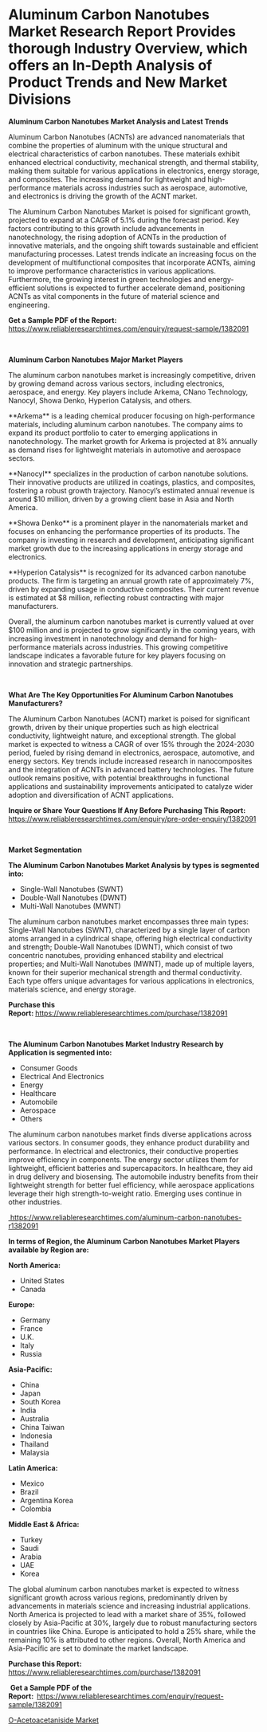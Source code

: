 <p><h1>Aluminum Carbon Nanotubes Market Research Report Provides thorough Industry Overview, which offers an In-Depth Analysis of Product Trends and New Market Divisions</h1></p><p><strong>Aluminum Carbon Nanotubes Market Analysis and Latest Trends</strong></p>
<p><p>Aluminum Carbon Nanotubes (ACNTs) are advanced nanomaterials that combine the properties of aluminum with the unique structural and electrical characteristics of carbon nanotubes. These materials exhibit enhanced electrical conductivity, mechanical strength, and thermal stability, making them suitable for various applications in electronics, energy storage, and composites. The increasing demand for lightweight and high-performance materials across industries such as aerospace, automotive, and electronics is driving the growth of the ACNT market.</p><p>The Aluminum Carbon Nanotubes Market is poised for significant growth, projected to expand at a CAGR of 5.1% during the forecast period. Key factors contributing to this growth include advancements in nanotechnology, the rising adoption of ACNTs in the production of innovative materials, and the ongoing shift towards sustainable and efficient manufacturing processes. Latest trends indicate an increasing focus on the development of multifunctional composites that incorporate ACNTs, aiming to improve performance characteristics in various applications. Furthermore, the growing interest in green technologies and energy-efficient solutions is expected to further accelerate demand, positioning ACNTs as vital components in the future of material science and engineering.</p></p>
<p><strong>Get a Sample PDF of the Report:&nbsp;</strong> <a href="https://www.reliableresearchtimes.com/enquiry/request-sample/1382091?utm_campaign=1940&utm_medium=2&utm_source=Github&utm_content=ia&utm_term=01022025&utm_id=aluminum-carbon-nanotubes">https://www.reliableresearchtimes.com/enquiry/request-sample/1382091</a></p>
<p>&nbsp;</p>
<p><strong>Aluminum Carbon Nanotubes Major Market Players</strong></p>
<p><p>The aluminum carbon nanotubes market is increasingly competitive, driven by growing demand across various sectors, including electronics, aerospace, and energy. Key players include Arkema, CNano Technology, Nanocyl, Showa Denko, Hyperion Catalysis, and others.</p><p>**Arkema** is a leading chemical producer focusing on high-performance materials, including aluminum carbon nanotubes. The company aims to expand its product portfolio to cater to emerging applications in nanotechnology. The market growth for Arkema is projected at 8% annually as demand rises for lightweight materials in automotive and aerospace sectors.</p><p>**Nanocyl** specializes in the production of carbon nanotube solutions. Their innovative products are utilized in coatings, plastics, and composites, fostering a robust growth trajectory. Nanocyl’s estimated annual revenue is around $10 million, driven by a growing client base in Asia and North America.</p><p>**Showa Denko** is a prominent player in the nanomaterials market and focuses on enhancing the performance properties of its products. The company is investing in research and development, anticipating significant market growth due to the increasing applications in energy storage and electronics.</p><p>**Hyperion Catalysis** is recognized for its advanced carbon nanotube products. The firm is targeting an annual growth rate of approximately 7%, driven by expanding usage in conductive composites. Their current revenue is estimated at $8 million, reflecting robust contracting with major manufacturers.</p><p>Overall, the aluminum carbon nanotubes market is currently valued at over $100 million and is projected to grow significantly in the coming years, with increasing investment in nanotechnology and demand for high-performance materials across industries. This growing competitive landscape indicates a favorable future for key players focusing on innovation and strategic partnerships.</p></p>
<p>&nbsp;</p>
<p><strong>What Are The Key Opportunities For Aluminum Carbon Nanotubes Manufacturers?</strong></p>
<p><p>The Aluminum Carbon Nanotubes (ACNT) market is poised for significant growth, driven by their unique properties such as high electrical conductivity, lightweight nature, and exceptional strength. The global market is expected to witness a CAGR of over 15% through the 2024-2030 period, fueled by rising demand in electronics, aerospace, automotive, and energy sectors. Key trends include increased research in nanocomposites and the integration of ACNTs in advanced battery technologies. The future outlook remains positive, with potential breakthroughs in functional applications and sustainability improvements anticipated to catalyze wider adoption and diversification of ACNT applications.</p></p>
<p><strong>Inquire or Share Your Questions If Any Before Purchasing This Report:</strong> <a href="https://www.reliableresearchtimes.com/enquiry/pre-order-enquiry/1382091?utm_campaign=1940&utm_medium=2&utm_source=Github&utm_content=ia&utm_term=01022025&utm_id=aluminum-carbon-nanotubes">https://www.reliableresearchtimes.com/enquiry/pre-order-enquiry/1382091</a></p>
<p>&nbsp;</p>
<p><strong>Market Segmentation</strong></p>
<p><strong>The Aluminum Carbon Nanotubes Market Analysis by types is segmented into:</strong></p>
<p><ul><li>Single-Wall Nanotubes (SWNT)</li><li>Double-Wall Nanotubes (DWNT)</li><li>Multi-Wall Nanotubes (MWNT)</li></ul></p>
<p><p>The aluminum carbon nanotubes market encompasses three main types: Single-Wall Nanotubes (SWNT), characterized by a single layer of carbon atoms arranged in a cylindrical shape, offering high electrical conductivity and strength; Double-Wall Nanotubes (DWNT), which consist of two concentric nanotubes, providing enhanced stability and electrical properties; and Multi-Wall Nanotubes (MWNT), made up of multiple layers, known for their superior mechanical strength and thermal conductivity. Each type offers unique advantages for various applications in electronics, materials science, and energy storage.</p></p>
<p><strong>Purchase this Report:&nbsp;</strong><a href="https://www.reliableresearchtimes.com/purchase/1382091?utm_campaign=1940&utm_medium=2&utm_source=Github&utm_content=ia&utm_term=01022025&utm_id=aluminum-carbon-nanotubes">https://www.reliableresearchtimes.com/purchase/1382091</a></p>
<p>&nbsp;</p>
<p><strong>The Aluminum Carbon Nanotubes Market Industry Research by Application is segmented into:</strong></p>
<p><ul><li>Consumer Goods</li><li>Electrical And Electronics</li><li>Energy</li><li>Healthcare</li><li>Automobile</li><li>Aerospace</li><li>Others</li></ul></p>
<p><p>The aluminum carbon nanotubes market finds diverse applications across various sectors. In consumer goods, they enhance product durability and performance. In electrical and electronics, their conductive properties improve efficiency in components. The energy sector utilizes them for lightweight, efficient batteries and supercapacitors. In healthcare, they aid in drug delivery and biosensing. The automobile industry benefits from their lightweight strength for better fuel efficiency, while aerospace applications leverage their high strength-to-weight ratio. Emerging uses continue in other industries.</p></p>
<p><a href="https://www.reliableresearchtimes.com/aluminum-carbon-nanotubes-r1382091?utm_campaign=1940&utm_medium=2&utm_source=Github&utm_content=ia&utm_term=01022025&utm_id=aluminum-carbon-nanotubes">&nbsp;https://www.reliableresearchtimes.com/aluminum-carbon-nanotubes-r1382091</a></p>
<p><strong>In terms of Region, the Aluminum Carbon Nanotubes Market Players available by Region are:</strong></p>
<p>
    <p> <strong> North America: </strong>
        <ul>
            <li>United States</li>
            <li>Canada</li>
        </ul>
        </p> 
    <p> <strong> Europe: </strong>
        <ul>
            <li>Germany</li>
            <li>France</li>
            <li>U.K.</li>
            <li>Italy</li>
            <li>Russia</li>
        </ul>
        </p> 
    <p> <strong> Asia-Pacific: </strong>
        <ul>
            <li>China</li>
            <li>Japan</li>
            <li>South Korea</li>
            <li>India</li>
            <li>Australia</li>
            <li>China Taiwan</li>
            <li>Indonesia</li>
            <li>Thailand</li>
            <li>Malaysia</li>
        </ul>
        </p> 
    <p> <strong> Latin America: </strong>
        <ul>
            <li>Mexico</li>
            <li>Brazil</li>
            <li>Argentina Korea</li>
            <li>Colombia</li>
        </ul>
        </p> 
    <p> <strong> Middle East & Africa: </strong>
        <ul>
            <li>Turkey</li>
            <li>Saudi</li>
            <li>Arabia</li>
            <li>UAE</li>
            <li>Korea</li>
        </ul>
    </p>
    </p>
<p><p>The global aluminum carbon nanotubes market is expected to witness significant growth across various regions, predominantly driven by advancements in materials science and increasing industrial applications. North America is projected to lead with a market share of 35%, followed closely by Asia-Pacific at 30%, largely due to robust manufacturing sectors in countries like China. Europe is anticipated to hold a 25% share, while the remaining 10% is attributed to other regions. Overall, North America and Asia-Pacific are set to dominate the market landscape.</p></p>
<p><strong>Purchase this Report: </strong><a href="https://www.reliableresearchtimes.com/purchase/1382091?utm_campaign=1940&utm_medium=2&utm_source=Github&utm_content=ia&utm_term=01022025&utm_id=aluminum-carbon-nanotubes">https://www.reliableresearchtimes.com/purchase/1382091</a></p>
<p>&nbsp;<strong>Get a Sample PDF of the Report:&nbsp;&nbsp;</strong><a href="https://www.reliableresearchtimes.com/enquiry/request-sample/1382091?utm_campaign=1940&utm_medium=2&utm_source=Github&utm_content=ia&utm_term=01022025&utm_id=aluminum-carbon-nanotubes">https://www.reliableresearchtimes.com/enquiry/request-sample/1382091</a></p>
<p><strong></strong></p>
<p><p><a href="https://github.com/hgf64gh/Market-Research-Report-List-1/blob/main/o-acetoacetaniside-market.md?utm_campaign=1940&utm_medium=2&utm_source=Github&utm_content=ia&utm_term=01022025&utm_id=aluminum-carbon-nanotubes">O-Acetoacetaniside Market</a></p></p>